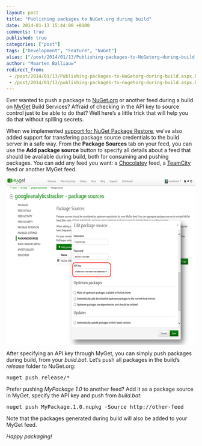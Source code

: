 ```yaml
---
layout: post
title: "Publishing packages to NuGet.org during build"
date: 2014-01-13 15:44:00 +0100
comments: true
published: true
categories: ["post"]
tags: ["Development", "Feature", "NuGet"]
alias: ["/post/2014/01/13/Publishing-packages-to-NuGetorg-during-build.aspx", "/post/2014/01/13/publishing-packages-to-nugetorg-during-build.aspx"]
author: "Maarten Balliauw"
redirect_from:
 - /post/2014/01/13/Publishing-packages-to-NuGetorg-during-build.aspx.html
 - /post/2014/01/13/publishing-packages-to-nugetorg-during-build.aspx.html
---
```


<p>Ever wanted to push a package to <a href="http://www.nuget.org">NuGet.org</a> or another feed during a build on <a href="http://www.myget.org">MyGet</a> Build Services? Affraid of checking in the API key to source control just to be able to do that? Well here’s a little trick that will help you do that without spilling secrets.</p> <p>When we implemented <a href="/post/2013/10/08/NuGet-Package-Restore-and-MyGet-Build-Services.aspx">support for NuGet Package Restore</a>, we’ve also added support for transfering package source credentials to the build server in a safe way. From the <strong>Package Sources</strong> tab on your feed, you can use the <strong>Add package source</strong> button to specify all details about a feed that should be available during build, both for consuming and pushing packages. You can add any feed you want: a <a href="http://www.chocolatey.org/">Chocolatey</a> feed, a <a href="http://www.jetbrains.com/teamcity">TeamCity</a> feed or another MyGet feed.</p> <p><a href="/images/image_79.png"><img width="640" height="445" title="NuGet Push in MyGet build" style="border: 0px currentColor; border-image: none; padding-top: 0px; padding-right: 0px; padding-left: 0px; margin-right: auto; margin-left: auto; float: none; display: block; background-image: none;" alt="NuGet Push in MyGet build" src="/images/image_thumb_77.png" border="0"></a></p> <p>After specifying an API key through MyGet, you can simply push packages during build, from your <em>build.bat</em>. Let’s push all packages in the build’s <em>release</em> folder to NuGet.org:</p> <pre>nuget push release/*</pre> <p>Prefer pushing <em>MyPackage 1.0 </em>to another feed? Add it as a package source in MyGet, specify the API key and push from <em>build.bat</em>:</p><pre>nuget push MyPackage.1.0.nupkg -Source http://other-feed</pre><p>Note that the packages generated during build will also be added to your MyGet feed.</p> <p><em>Happy packaging!</em></p>



